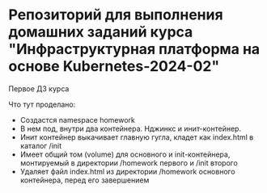# Репозиторий для выполнения домашних заданий курса "Инфраструктурная платформа на основе Kubernetes-2024-02" 
Первое ДЗ курса


Что тут проделано:


- Создастся  namespace homework
- В нем  под, внутри два контейнера. Нджинкс и инит-контейнер. 
- Инит контейнер выкачивает главную гугла, кладет как index.html в каталог /init
- Имеет общий том (volume) для основного и init-контейнера, монтируемый в директории /homework первого и /init второго
- Удаляет файл index.html из директории /homework основного контейнера, перед его завершением

